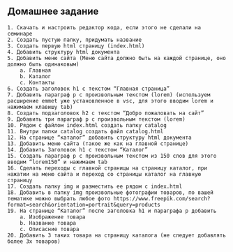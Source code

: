 ## Домашнее задание
    1. Скачать и настроить редактор кода, если этого не сделали на семинаре
    2. Создать пустую папку, придумать название
    3. Создать первую html страницу (index.html)
    4. Добавить структуру html документа
    5. Добавить меню сайта (Меню сайта должно быть на каждой странице, оно должно быть одинаковым)
        a. Главная 
        b. Каталог
        c. Контакты
    6. Создать заголовок h1 с текстом “Главная страница”
    7. Добавить параграф p с произвольным текстом (lorem) (используем расширение emmet уже установленное в vsc, для этого вводим lorem и нажимаем клавишу tab)
    8. Создать подзаголовок h2 с текстом “Добро пожаловать на сайт”
    9. Добавить три параграф p с произвольным текстом (lorem)
    10. Рядом с файлом index.html создать папку catalog
    11. Внутри папки catalog создать файл catalog.html 
    12. На странице “каталог” добавить структуру html документа
    13. Добавить меню сайта (такое же как на главной странице)
    14. Добавить Заголовок h1 с текстом “Каталог”
    15. Создать параграф p с произвольным текстом из 150 слов для этого вводим “lorem150” и нажимаем tab
    16. Сделать переходы с главной страницы на страницу каталог, при нажатии на меню сайта и переход со страницы каталог на главную страницу
    17. Создать папку img и разместить ее рядом с index.html
    18. Добавить в папку img произвольные фотографии товаров, по вашей тематике можно выбрать любое фото https://www.freepik.com/search?format=search&orientation=portrait&query=products  
    19. На странице “Каталог” после заголовка h1 и параграфа p добавить 
        a. Изображение товара
        b. Название товара
        c. Описасние товара
    20. Добавить 3 таких товара на страницу каталога (не следует добавлять более 3х товаров)